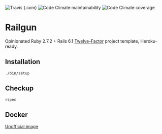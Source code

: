 ![Travis (.com)](https://img.shields.io/travis/com/zharikovpro/railgun)
![Code Climate maintainability](https://img.shields.io/codeclimate/maintainability/zharikovpro/railgun)
![Code Climate coverage](https://img.shields.io/codeclimate/coverage/zharikovpro/railgun)

Railgun
=======

Opinionated Ruby 2.7.2 + Rails 6.1 [Twelve-Factor](http://12factor.net/) project template, Heroku-ready. 

Installation
------------

`./bin/setup`

Checkup
-------

`rspec`

Docker
------

[Unofficial image](https://hub.docker.com/r/mifrill/railgun/)
